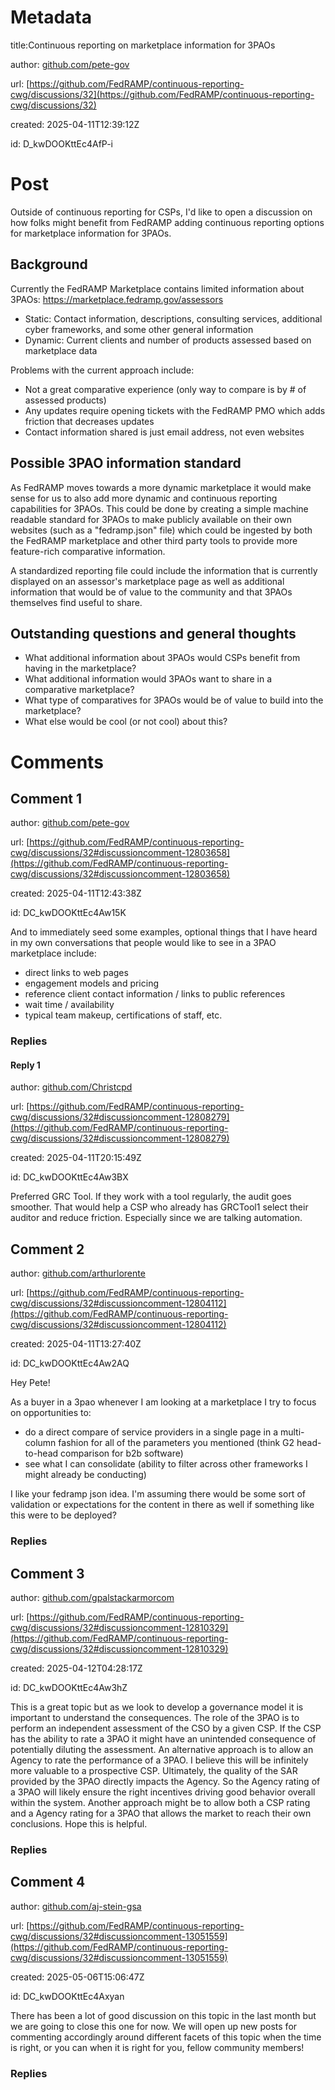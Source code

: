 # Metadata

title:Continuous reporting on marketplace information for 3PAOs

author: [github.com/pete-gov](https://github.com/pete-gov)

url: [https://github.com/FedRAMP/continuous-reporting-cwg/discussions/32](https://github.com/FedRAMP/continuous-reporting-cwg/discussions/32)

created: 2025-04-11T12:39:12Z

id: D_kwDOOKttEc4AfP-i



# Post

Outside of continuous reporting for CSPs, I'd like to open a discussion on how folks might benefit from FedRAMP adding continuous reporting options for marketplace information for 3PAOs.

## Background

Currently the FedRAMP Marketplace contains limited information about 3PAOs: https://marketplace.fedramp.gov/assessors

- Static: Contact information, descriptions, consulting services, additional cyber frameworks, and some other general information
- Dynamic: Current clients and number of products assessed based on marketplace data

Problems with the current approach include:

- Not a great comparative experience (only way to compare is by # of assessed products)
- Any updates require opening tickets with the FedRAMP PMO which adds friction that decreases updates
- Contact information shared is just email address, not even websites

## Possible 3PAO information standard

As FedRAMP moves towards a more dynamic marketplace it would make sense for us to also add more dynamic and continuous reporting capabilities for 3PAOs. This could be done by creating a simple machine readable standard for 3PAOs to make publicly available on their own websites (such as a "fedramp.json" file) which could be ingested by both the FedRAMP marketplace and other third party tools to provide more feature-rich comparative information.

A standardized reporting file could include the information that is currently displayed on an assessor's marketplace page as well as additional information that would be of value to the community and that 3PAOs themselves find useful to share.

## Outstanding questions and general thoughts

- What additional information about 3PAOs would CSPs benefit from having in the marketplace?
- What additional information would 3PAOs want to share in a comparative marketplace?
- What type of comparatives for 3PAOs would be of value to build into the marketplace?
- What else would be cool (or not cool) about this?


# Comments




## Comment 1

author: [github.com/pete-gov](https://github.com/pete-gov)

url: [https://github.com/FedRAMP/continuous-reporting-cwg/discussions/32#discussioncomment-12803658](https://github.com/FedRAMP/continuous-reporting-cwg/discussions/32#discussioncomment-12803658)

created: 2025-04-11T12:43:38Z

id: DC_kwDOOKttEc4Aw15K

And to immediately seed some examples, optional things that I have heard in my own conversations that people would like to see in a 3PAO marketplace include:

- direct links to web pages
- engagement models and pricing
- reference client contact information / links to public references
- wait time / availability
- typical team makeup, certifications of staff, etc.





### Replies



#### Reply 1

author: [github.com/Christcpd](https://github.com/Christcpd)

url: [https://github.com/FedRAMP/continuous-reporting-cwg/discussions/32#discussioncomment-12808279](https://github.com/FedRAMP/continuous-reporting-cwg/discussions/32#discussioncomment-12808279)

created: 2025-04-11T20:15:49Z

id: DC_kwDOOKttEc4Aw3BX

Preferred GRC Tool.  If they work with a tool regularly, the audit goes smoother.  That would help a CSP who already has GRCTool1 select their auditor and reduce friction.  Especially since we are talking automation.



## Comment 2

author: [github.com/arthurlorente](https://github.com/arthurlorente)

url: [https://github.com/FedRAMP/continuous-reporting-cwg/discussions/32#discussioncomment-12804112](https://github.com/FedRAMP/continuous-reporting-cwg/discussions/32#discussioncomment-12804112)

created: 2025-04-11T13:27:40Z

id: DC_kwDOOKttEc4Aw2AQ

Hey Pete!

As a buyer in a 3pao whenever I am looking at a marketplace I try to focus on opportunities to:
- do a direct compare of service providers in a single page in a multi-column fashion for all of the parameters you mentioned (think G2 head-to-head comparison for b2b software)
- see what I can consolidate (ability to filter across other frameworks I might already be conducting)

I like your fedramp json idea. I'm assuming there would be some sort of validation or expectations for the content in there as well if something like this were to be deployed?

### Replies



## Comment 3

author: [github.com/gpalstackarmorcom](https://github.com/gpalstackarmorcom)

url: [https://github.com/FedRAMP/continuous-reporting-cwg/discussions/32#discussioncomment-12810329](https://github.com/FedRAMP/continuous-reporting-cwg/discussions/32#discussioncomment-12810329)

created: 2025-04-12T04:28:17Z

id: DC_kwDOOKttEc4Aw3hZ

This is a great topic but as we look to develop a governance model it is important to understand the consequences. The role of the 3PAO is to perform an independent assessment of the CSO by a given CSP. If the CSP has the ability to rate a 3PAO it might have an unintended consequence of potentially diluting the assessment. An alternative approach is to allow an Agency to rate the performance of a 3PAO. I believe this will be infinitely more valuable to a prospective CSP. Ultimately, the quality of the SAR provided by the 3PAO directly impacts the Agency. So the Agency rating of a 3PAO will likely ensure the right incentives driving good behavior overall within the system. Another approach might be to allow both a CSP rating and a Agency rating for a 3PAO that allows the market to reach their own conclusions. Hope this is helpful.

### Replies



## Comment 4

author: [github.com/aj-stein-gsa](https://github.com/aj-stein-gsa)

url: [https://github.com/FedRAMP/continuous-reporting-cwg/discussions/32#discussioncomment-13051559](https://github.com/FedRAMP/continuous-reporting-cwg/discussions/32#discussioncomment-13051559)

created: 2025-05-06T15:06:47Z

id: DC_kwDOOKttEc4Axyan

There has been a lot of good discussion on this topic in the last month but we are going to close this one for now. We will open up new posts for commenting accordingly around different facets of this topic when the time is right, or you can when it is right for you, fellow community members!

### Replies

